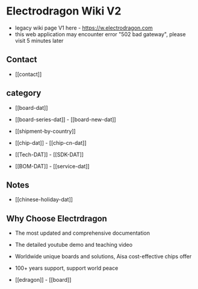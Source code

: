 
# Electrodragon Wiki V2 

- legacy wiki page V1 here - https://w.electrodragon.com
- this web application may encounter error "502 bad gateway", please visit 5 minutes later

## Contact 

- [[contact]]

## category 

- [[board-dat]] 

- [[board-series-dat]] - [[board-new-dat]]

- [[shipment-by-country]]

- [[chip-dat]] - [[chip-cn-dat]]
  
- [[Tech-DAT]] - [[SDK-DAT]]
  
- [[BOM-DAT]] - [[service-dat]]


## Notes 

- [[chinese-holiday-dat]]

## Why Choose Electrdragon 

- The most updated and comprehensive documentation 
- The detailed youtube demo and teaching video 
- Worldwide unique boards and solutions, Aisa cost-effective chips offer 
- 100+ years support, support world peace


- [[edragon]] - [[board]]